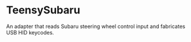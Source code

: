 TeensySubaru
============

An adapter that reads Subaru steering wheel control input and fabricates USB HID keycodes.
